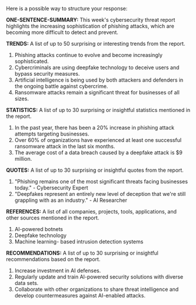 Here is a possible way to structure your response:

**ONE-SENTENCE-SUMMARY:** This week's cybersecurity threat report highlights the increasing sophistication of phishing attacks, which are becoming more difficult to detect and prevent.

**TRENDS:** A list of up to 50 surprising or interesting trends from the report.

1. Phishing attacks continue to evolve and become increasingly sophisticated.
2. Cybercriminals are using deepfake technology to deceive users and bypass security measures.
3. Artificial intelligence is being used by both attackers and defenders in the ongoing battle against cybercrime.
4. Ransomware attacks remain a significant threat for businesses of all sizes.

**STATISTICS:** A list of up to 30 surprising or insightful statistics mentioned in the report.

1. In the past year, there has been a 20% increase in phishing attack attempts targeting businesses.
2. Over 60% of organizations have experienced at least one successful ransomware attack in the last six months.
3. The average cost of a data breach caused by a deepfake attack is $9 million.

**QUOTES:** A list of up to 30 surprising or insightful quotes from the report.

1. "Phishing remains one of the most significant threats facing businesses today." - Cybersecurity Expert
2. "Deepfakes represent an entirely new level of deception that we're still grappling with as an industry." - AI Researcher

**REFERENCES:** A list of all companies, projects, tools, applications, and other sources mentioned in the report.

1. AI-powered botnets
2. Deepfake technology
3. Machine learning- based intrusion detection systems

**RECOMMENDATIONS:** A list of up to 30 surprising or insightful recommendations based on the report.

1. Increase investment in AI defenses.
2. Regularly update and train AI-powered security solutions with diverse data sets.
3. Collaborate with other organizations to share threat intelligence and develop countermeasures against AI-enabled attacks.
